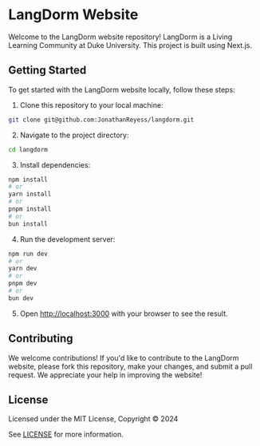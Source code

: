 # LangDorm Website

Welcome to the LangDorm website repository! LangDorm is a Living Learning Community at Duke University. This project is built using Next.js.

## Getting Started

To get started with the LangDorm website locally, follow these steps:

1. Clone this repository to your local machine:

```bash
git clone git@github.com:JonathanReyess/langdorm.git
```

2. Navigate to the project directory:

```bash
cd langdorm
```

3. Install dependencies:

```bash
npm install
# or
yarn install
# or
pnpm install
# or
bun install
```

4. Run the development server:

```bash
npm run dev
# or
yarn dev
# or
pnpm dev
# or
bun dev
```

5. Open [http://localhost:3000](http://localhost:3000) with your browser to see the result.

## Contributing

We welcome contributions! If you'd like to contribute to the LangDorm website, please fork this repository, make your changes, and submit a pull request. We appreciate your help in improving the website!

## License

Licensed under the MIT License, Copyright © 2024

See [LICENSE](LICENSE) for more information.
```
